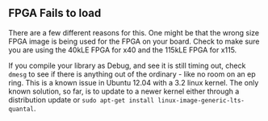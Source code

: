 ## FPGA Fails to load ##
There are a few different reasons for this.  One might be that the wrong size FPGA image is being used for the FPGA on your board.  Check to make sure you are using the 40kLE FPGA for x40 and the 115kLE FPGA for x115.

If you compile your library as Debug, and see it is still timing out, check `dmesg` to see if there is anything out of the ordinary - like no room on an ep ring.  This is a known issue in Ubuntu 12.04 with a 3.2 linux kernel.  The only known solution, so far, is to update to a newer kernel either through a distribution update or `sudo apt-get install linux-image-generic-lts-quantal`.
